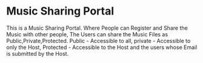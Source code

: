 ﻿# Music Sharing Portal
This is a Music Sharing Portal.
Where People can Register and Share the Music with other people,
The Users can share the Music Files as Public,Private,Protected.
Public - Accessible to all,
private - Accessible to only the Host,
Protected - Accessible to the Host and the users whose Email is submitted by the Host. 
